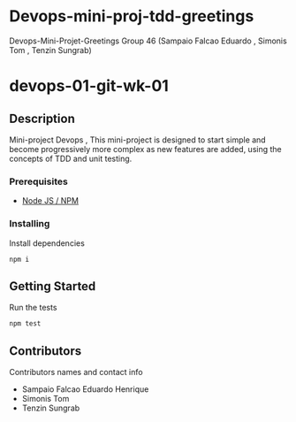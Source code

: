 # Devops-mini-proj-tdd-greetings
Devops-Mini-Projet-Greetings Group 46 (Sampaio Falcao Eduardo , Simonis Tom , Tenzin Sungrab)
# devops-01-git-wk-01

## Description

Mini-project Devops , This mini-project is designed to start simple and become progressively more complex as new features are added, using the concepts of TDD and unit testing.

### Prerequisites

- [Node JS / NPM](https://nodejs.org/en/)

### Installing

Install dependencies

```
npm i
```

## Getting Started

Run the tests

```
npm test
```

## Contributors

Contributors names and contact info

- Sampaio Falcao Eduardo Henrique
- Simonis Tom
- Tenzin Sungrab
